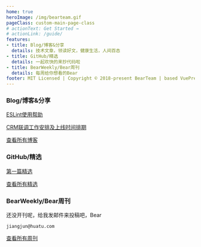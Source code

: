 ```yaml
---
home: true
heroImage: /img/bearteam.gif
pageClass: custom-main-page-class
# actionText: Get Started →
# actionLink: /guide/
features:
- title: Blog/博客&分享
  details: 技术文章，领读好文，健康生活，人间百态
- title: GitHub/精选
  details: 一起欢快的来抄代码啦
- title: BearWeekly/Bear周刊
  details: 每周给你想看的Bear
footer: MIT Licensed | Copyright © 2018-present BearTeam | based VuePress
---
```


### Blog/博客&分享

[ESLint使用帮助](/blog/javascript/ESLintHelp.html)

[CRM联调工作安排及上线时间排期](/blog/other/crm.html)

[查看所有博客](/blog/)

### GitHub/精选

[第一篇精选]()

[查看所有精选](/github/)

### BearWeekly/Bear周刊

还没开刊呢，给我发邮件来投稿吧，Bear

`jiangjun@huatu.com`

[查看所有周刊](/weekly/)